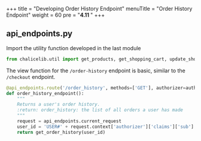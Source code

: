 +++
title = "Developing Order History Endpoint"
menuTitle = "Order History Endpoint"
weight = 60
pre = "<b>4.11 </b>"
+++

## api_endpoints.py
Import the utility function developed in the last module
```python
from chalicelib.util import get_products, get_shopping_cart, update_shopping_cart, remove_from_shopping_cart, clear_shopping_cart, checkout, order_history
```

The view function for the `/order-history` endpoint is basic, similar to the `/checkout` endpoint.
```python
@api_endpoints.route('/order_history', methods=['GET'], authorizer=authorizer, cors=cors_config)
def order_history_endpoint():
    """
    Returns a user's order history.
    :return: order_history: the list of all orders a user has made
    """
    request = api_endpoints.current_request
    user_id = 'USER#' + request.context['authorizer']['claims']['sub']
    return get_order_history(user_id)
```

